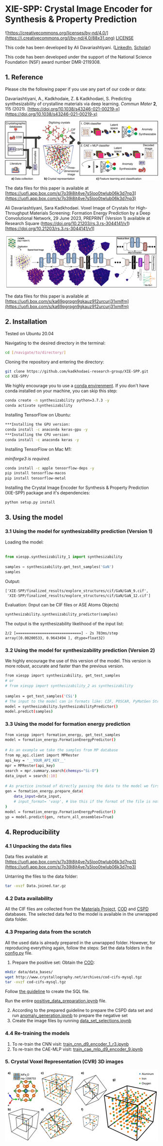 # XIE-SPP: Crystal Image Encoder for Synthesis & Property Prediction

![https://creativecommons.org/licenses/by-nd/4.0/](https://i.creativecommons.org/l/by-nd/4.0/88x31.png)
[LICENSE](https://creativecommons.org/licenses/by-nd/4.0/)

This code has been developed by Ali Davariashtiyani. ([LinkedIn](https://www.linkedin.com/in/davari-ali/), [Scholar](https://scholar.google.com/citations?user=4_t-DZYAAAAJ&hl=en))

This code has been developed under the support of the National Science Foundation (NSF) award number DMR-2119308.

## 1. Reference

Please cite the following paper if you use any part of our code or data: 

Davariashtiyani, A., Kadkhodaie, Z. & Kadkhodaei, S. Predicting synthesizability of crystalline materials via deep learning. *Commun Mater* **2**, 115 (2021). [https://doi.org/10.1038/s43246-021-00219-x](https://doi.org/10.1038/s43246-021-00219-x)

![Synthesizability overall framework](img/SYN_overall.jpeg)

The data files for this paper is available at [https://uofi.app.box.com/s/7o39i8jt4ve7s5loo0twlub06k3d7np3](https://uofi.app.box.com/s/7o39i8jt4ve7s5loo0twlub06k3d7np3)


Ali Davariashtiyani, Sara Kadkhodaei. Voxel Image of Crystals for High-Throughput Materials Screening: Formation Energy Prediction by a Deep Convolutional Network, 29 June 2023, PREPRINT (Version 1) available at Research Square (https://doi.org/10.21203/rs.3.rs-3044141/v1)[https://doi.org/10.21203/rs.3.rs-3044141/v1]

![Formation energy prediction overall framework](img/FE-overall.png)

The data files for this paper is available at [https://uofi.box.com/s/ka69pgrpgn9gkauz912urcurj31xmlfm](https://uofi.box.com/s/ka69pgrpgn9gkauz912urcurj31xmlfm)

## 2. Installation
Tested on Ubuntu 20.04

Navigating to the desired directory in the terminal:
~~~sh
cd [/navigate/to/directory/]
~~~

Cloning the repository and entering the directory:
~~~sh
git clone https://github.com/kadkhodaei-research-group/XIE-SPP.git
cd XIE-SPP/
~~~

We highly encourage you to use a [conda envirenment](https://conda.io/projects/conda/en/latest/user-guide/tasks/manage-environments.html). If you don't have conda installed on your machine, you can skip this step:
~~~sh
conda create -n synthesizability python=3.7.3 -y
conda activate synthesizability
~~~

Installing TensorFlow on Ubuntu:
~~~sh
***Installing the GPU version:
conda install -c anaconda keras-gpu -y
***Installing the CPU version:
conda install -c anaconda keras -y
~~~

Installing TensorFlow on Mac M1:

*miniforge3 is required.*
~~~sh
conda install -c apple tensorflow-deps -y
pip install tensorflow-macos
pip install tensorflow-metal
~~~

Installing the Crystal Image Encoder for Synthesis & Property Prediction (XIE-SPP) package and it's dependencies:
~~~sh
python setup.py install
~~~


## 3. Using the model
### 3.1 Using the model for synthesizability prediction (Version 1)
Loading the model:

~~~python

from xiespp.synthesizability_1 import synthesizability

samples = synthesizability.get_test_samples('GaN')
samples
~~~
Output:
~~~
['XIE-SPP/finalized_results/explore_structures/cif/GaN/GaN_9.cif',
 'XIE-SPP/finalized_results/explore_structures/cif/GaN/GaN_12.cif']
~~~
Evaluation: (Input can be CIF files or ASE Atoms Objects)
~~~python
synthesizability.synthesizability_predictor(samples)
~~~

The output is the synthesizability likelihood of the input list:
~~~
2/2 [==============================] - 2s 783ms/step
array([0.00200533, 0.9643494 ], dtype=float32)
~~~

### 3.2 Using the model for synthesizability prediction (Version 2)
We highly encourage the use of this version of the model. 
This version is more robust, accurate and faster than the previous version.
~~~sh
from xiespp import synthesizability, get_test_samples
# or 
# from xiespp import synthesizability_2 as synthesizability

samples = get_test_samples('CSi')
# The input to the model can in formats like: CIF, POSCAR, PyMatGen Structure, ASE Atoms
model = synthesizability.SynthesizabilityPredictor()
model.predict(samples)
~~~

### 3.3 Using the model for formation energy prediction
~~~sh
from xiespp import formation_energy, get_test_samples
model = formation_energy.FormationEnergyPredictor()

# As an example we take the samples from MP database
from mp_api.client import MPRester
api_key = '__YOUR_API_KEY__'
mpr = MPRester(api_key)
search = mpr.summary.search(chemsys="Si-O")
data_input = search[:10]

# As practice instead of directly passing the data to the model we first generate the Image Generator Object
gen = formation_energy.prepare_data(
    data_input=data_input, 
    # input_format= 'vasp', # Use this if the format of the file is not CIF file
)
model = formation_energy.FormationEnergyPredictor()
yp = model.predict(gen, return_all_ensembles=True)
~~~

## 4. Reproducibility
### 4.1 Unpacking the data files
Data files available at [https://uofi.app.box.com/s/7o39i8jt4ve7s5loo0twlub06k3d7np3](https://uofi.app.box.com/s/7o39i8jt4ve7s5loo0twlub06k3d7np3)

Untarring the files to the data folder:
~~~sh
tar -xvzf Data.joined.tar.gz
~~~
### 4.2 Data availability
All the CIF files are collected from the [Materials Project](https://materialsproject.org/), [COD](http://www.crystallography.net/cod/) and [CSPD](https://github.com/SUNCAT-Center/AtomicStructureGenerator) databases. The selected data fed to the model is available in the unwrapped data folder.

### 4.3 Preparing data from the scratch
All the used data is already prepared in the unwrapped folder. However, for reproducing everything again, follow the steps:
Set the data folders in the [config.py](https://github.com/kadkhodaei-research-group/NN-crystal-synthesizability-predictor/blob/main/config.py) file. 
1. Prepare the positive set:
Obtain the [COD](https://wiki.crystallography.net/howtoobtaincod/):
~~~sh
mkdir data/data_bases/
wget http://www.crystallography.net/archives/cod-cifs-mysql.tgz
tar -xvzf cod-cifs-mysql.tgz
~~~
Follow [the guideline](https://github.com/kadkhodaei-research-group/NN-crystal-synthesizability-predictor/blob/main/positive_data_preparation.ipynb) to create the SQL file. 

Run the entire [positive_data_preparation.ipynb](https://github.com/kadkhodaei-research-group/NN-crystal-synthesizability-predictor/blob/main/positive_data_preparation.ipynb) file.

2. According to the prepared guideline to prepare the CSPD data set and run [anomaly_generation.ipynb](https://github.com/kadkhodaei-research-group/NN-crystal-synthesizability-predictor/blob/main/anomaly_generation.ipynb) to prepare the negative set
3. Create the image files by running [data_set_selections.ipynb](https://github.com/kadkhodaei-research-group/NN-crystal-synthesizability-predictor/blob/main/data_set_selections.ipynb)

### 4.4 Re-training the models
1. To re-train the CNN visit: [train_cnn_d9_encoder_1_r3.ipynb](https://github.com/kadkhodaei-research-group/NN-crystal-synthesizability-predictor/blob/main/train_cnn_d9_encoder_1_r3.ipynb)
2. To re-train the CAE-MLP visit: [train_cae_mlp_d9_encoder_9.ipynb](https://github.com/kadkhodaei-research-group/NN-crystal-synthesizability-predictor/blob/main/train_cae_mlp_d9_encoder_9.ipynb)

### 5. Crystal Voxel Representation (CVR) 3D images

![Crystal Voxel Representation](img/crv-image-creation.jpeg)

